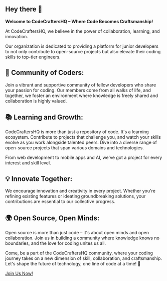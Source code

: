 ## Hey there 👋

**Welcome to CodeCraftersHQ – Where Code Becomes Craftsmanship!**

At CodeCraftersHQ, we believe in the power of collaboration, learning, and innovation. 

Our organization is dedicated to providing a platform for junior developers to not only contribute to open-source projects but also elevate their coding skills to top-tier engineers.

## 🤝 Community of Coders: 

Join a vibrant and supportive community of fellow developers who share your passion for coding. 
Our members come from all walks of life, and together, we foster an environment where knowledge is freely shared and collaboration is highly valued.

## 📚 Learning and Growth: 

CodeCraftersHQ is more than just a repository of code. It's a learning ecosystem. Contribute to projects that challenge you, and watch your skills evolve as you work alongside talented peers.
Dive into a diverse range of open-source projects that span various domains and technologies. 

From web development to mobile apps and AI, we've got a project for every interest and skill level.

## 💡 Innovate Together: 

We encourage innovation and creativity in every project. Whether you're refining existing features or ideating groundbreaking solutions, your contributions are essential to our collective progress.

## 🌍 Open Source, Open Minds: 

Open source is more than just code – it's about open minds and open collaboration. Join us in building a community where knowledge knows no boundaries, and the love for coding unites us all.

Come, be a part of the CodeCraftersHQ community, where your coding journey takes on a new dimension of skill, collaboration, and craftsmanship. Let's shape the future of technology, one line of code at a time! 🚀

[Join Us Now!](https://github.com/CodeCraftersHQ)
